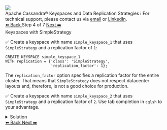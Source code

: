 <!-- TOP -->
<div class="top">
  <img class="scenario-academy-logo" src="https://datastax-academy.github.io/katapod-shared-assets/images/ds-academy-2023.svg" />
  <div class="scenario-title-section">
    <span class="scenario-title">Apache Cassandra® Keyspaces and Data Replication Strategies</span>
    <span class="scenario-subtitle">ℹ️ For technical support, please contact us via <a href="mailto:aleksandr.volochnev@datastax.com">email</a> or <a href="https://dtsx.io/aleks">LinkedIn</a>.</span> 
  </div>
</div>

<!-- NAVIGATION -->
<div id="navigation-top" class="navigation-top">
 <a href='command:katapod.loadPage?[{"step":"step3"}]'
   class="btn btn-dark navigation-top-left">⬅️ Back
 </a>
<span class="step-count"> Step 4 of 7</span>
 <a href='command:katapod.loadPage?[{"step":"step5"}]' 
    class="btn btn-dark navigation-top-right">Next ➡️
  </a>
</div>

<!-- CONTENT -->

<div class="step-title">Keyspaces with SimpleStrategy</div>

✅ Create a keyspace with name `simple_keyspace_1` that uses `SimpleStrategy` and a replication factor of `1`:

```
CREATE KEYSPACE simple_keyspace_1
WITH replication = {'class': 'SimpleStrategy', 
                    'replication_factor': 1};
```

The `replication_factor` option specifies a replication factor for the entire cluster. 
That means that `SimpleStrategy` does not respect datacenter layouts and, therefore, is not a good choice 
for production. 


✅ Create a keyspace with name `simple_keyspace_2` that uses `SimpleStrategy` and a replication factor of `2`.
Use tab completion in `cqlsh` to your advantage.

<details>
  <summary>Solution</summary>

```
CREATE KEYSPACE simple_keyspace_2
WITH replication = {'class': 'SimpleStrategy', 
                    'replication_factor': 2};
```

</details>

<!-- NAVIGATION -->
<div id="navigation-bottom" class="navigation-bottom">
 <a href='command:katapod.loadPage?[{"step":"step3"}]'
   class="btn btn-dark navigation-bottom-left">⬅️ Back
 </a>
 <a href='command:katapod.loadPage?[{"step":"step5"}]'
    class="btn btn-dark navigation-bottom-right">Next ➡️
  </a>
</div>

